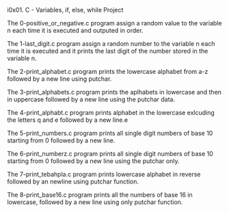 i0x01. C - Variables, if, else, while Project

The 0-positive_or_negative.c program assign a random value to the variable n each time it is executed and outputed in order.

The 1-last_digit.c program assign a random number to the variable n each time it is executed and it prints the last digit of the number stored in the variable n.

The 2-print_alphabet.c program prints the lowercase alphabet from a-z followed by a new line using putchar.

The 3-print_alphabets.c program prints the aplhabets in lowercase and then in uppercase  followed by a new line using the putchar data.

The 4-print_alphabt.c program prints alphabet in the lowercase exlcuding the letters q and e followed by a new line.e

The 5-print_numbers.c program prints all single digit numbers of base 10 starting from 0 followed by a new line.

The 6-print_numberz.c program prints all single digit numbers of base 10 starting from 0 followed by a new line using the putchar only.

The 7-print_tebahpla.c program  prints lowercase alphabet in reverse followed by an newline using putchar function.

The 8-print_base16.c program prints all the numbers of base 16 in lowercase, followed by a new line using only putchar function.